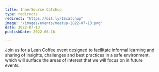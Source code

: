 ```yaml
---
title: InnerSource Catchup
type: redirects
redirect: "https://bit.ly/IScatchup"
image: "/images/events/meetup-2022-07-13.png"
date: 2022-07-13
publishDate: 2022-06-16

---
```


Join us for a Lean Coffee event designed to facilitate informal learning and sharing of insights, challenges and best practices in a safe environment, which will surface the areas of interest that we will focus on in future events.